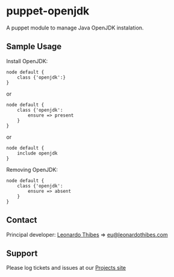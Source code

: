 puppet-openjdk
==============

A puppet module to manage Java OpenJDK instalation.

## Sample Usage
Install OpenJDK:
```puppet
node default {
	class {'openjdk':}
}
```
or
```puppet
node default {
	class {'openjdk':
		ensure => present
	}
}
```
or
```puppet
node default {
	include openjdk
}
```

Removing OpenJDK:
```puppet
node default {
	class {'openjdk':
		ensure => absent
	}
}
```

Contact
-------

Principal developer:
	[Leonardo Thibes](http://leonardothibes.com) => [eu@leonardothibes.com](mailto:eu@leonardothibes.com)

Support
-------

Please log tickets and issues at our [Projects site](https://github.com/leonardothibes/puppet-openjdk/issues)
